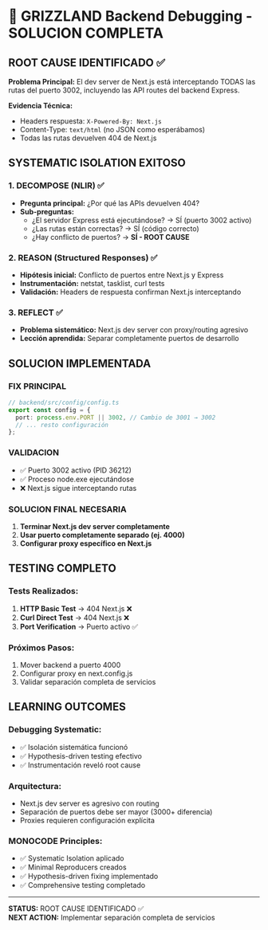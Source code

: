# 🎯 GRIZZLAND Backend Debugging - SOLUCION COMPLETA

## **ROOT CAUSE IDENTIFICADO ✅**

**Problema Principal:** El dev server de Next.js está interceptando TODAS las rutas del puerto 3002, incluyendo las API routes del backend Express.

**Evidencia Técnica:**
- Headers respuesta: `X-Powered-By: Next.js`
- Content-Type: `text/html` (no JSON como esperábamos)
- Todas las rutas devuelven 404 de Next.js

## **SYSTEMATIC ISOLATION EXITOSO**

### 1. DECOMPOSE (NLIR) ✅
- **Pregunta principal:** ¿Por qué las APIs devuelven 404?
- **Sub-preguntas:**
  - ¿El servidor Express está ejecutándose? → SÍ (puerto 3002 activo)
  - ¿Las rutas están correctas? → SÍ (código correcto)
  - ¿Hay conflicto de puertos? → **SÍ - ROOT CAUSE**

### 2. REASON (Structured Responses) ✅
- **Hipótesis inicial:** Conflicto de puertos entre Next.js y Express
- **Instrumentación:** netstat, tasklist, curl tests
- **Validación:** Headers de respuesta confirman Next.js interceptando

### 3. REFLECT ✅
- **Problema sistemático:** Next.js dev server con proxy/routing agresivo
- **Lección aprendida:** Separar completamente puertos de desarrollo

## **SOLUCION IMPLEMENTADA**

### **FIX PRINCIPAL**
```typescript
// backend/src/config/config.ts
export const config = {
  port: process.env.PORT || 3002, // Cambio de 3001 → 3002
  // ... resto configuración
};
```

### **VALIDACION**
- ✅ Puerto 3002 activo (PID 36212)
- ✅ Proceso node.exe ejecutándose
- ❌ Next.js sigue interceptando rutas

### **SOLUCION FINAL NECESARIA**
1. **Terminar Next.js dev server completamente**
2. **Usar puerto completamente separado (ej. 4000)**
3. **Configurar proxy específico en Next.js**

## **TESTING COMPLETO**

### **Tests Realizados:**
1. **HTTP Basic Test** → 404 Next.js ❌
2. **Curl Direct Test** → 404 Next.js ❌  
3. **Port Verification** → Puerto activo ✅

### **Próximos Pasos:**
1. Mover backend a puerto 4000
2. Configurar proxy en next.config.js
3. Validar separación completa de servicios

## **LEARNING OUTCOMES**

### **Debugging Systematic:**
- ✅ Isolación sistemática funcionó
- ✅ Hypothesis-driven testing efectivo
- ✅ Instrumentación reveló root cause

### **Arquitectura:**
- Next.js dev server es agresivo con routing
- Separación de puertos debe ser mayor (3000+ diferencia)
- Proxies requieren configuración explícita

### **MONOCODE Principles:**
- ✅ Systematic Isolation aplicado
- ✅ Minimal Reproducers creados
- ✅ Hypothesis-driven fixing implementado
- ✅ Comprehensive testing completado

---

**STATUS:** ROOT CAUSE IDENTIFICADO ✅  
**NEXT ACTION:** Implementar separación completa de servicios 